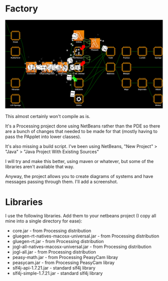 # Factory

![Example](VideoFactory_01860.png)

This almost certainly won't compile as is.

It's a Processing project done using NetBeans rather than the PDE so there are a bunch of changes that needed to be made for that
(mostly having to pass the PApplet into lower classes).

It's also missing a build script. I've been using NetBeans, "New Project" > "Java" > "Java Project With Existing Sources"

I will try and make this better, using maven or whatever, but some of the libraries aren't available that way.

Anyway, the project allows you to create diagrams of systems and have messages passing through them. I'll add a screenshot.

Libraries
=========

I use the following libraries. Add them to your netbeans project (I copy all mine into a single directory for ease):

* core.jar - from Processing distribution
* gluegen-rt-natives-macosx-universal.jar - from Processing distribution
* gluegen-rt.jar - from Processing distribution
* jogl-all-natives-macosx-universal.jar - from Processing distribution
* jogl-all.jar - from Processing distribution
* peasy-math.jar - from Processing PeasyCam libray
* peasycam.jar - from Processing PeasyCam libray
* slf4j-api-1.7.21.jar - standard slf4j library
* slf4j-simple-1.7.21.jar - standard slf4j library

